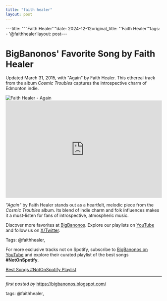 ```yaml
---
title: "faith healer"
layout: post
---
```

---title: "' 'Faith Healer''"date: 2024-12-12original_title: "'Faith Healer'"tags:  - '@faithhealer'layout: post---<!-- Post Title --><h1 >BigBanonos' Favorite Song by Faith Healer</h1> <!-- Introductory Text --><p >Updated March 31, 2015, with "Again" by Faith Healer. This ethereal track from the album <em>Cosmic Troubles</em> captures the introspective charm of Edmonton indie.</p> <!-- Featured Image --><div > <img src="https://encrypted-tbn0.gstatic.com/images?q=tbn:ANd9GcRN16gngTVCrHkxAyeM1s47Lse8-O-MrJs7IA&s" alt="Faith Healer - Again" /></div> <!-- YouTube Video Embed --><div > <iframe width="100%" height="315" src="https://www.youtube.com/embed/_1TzeiYWMbw" title="Faith Healer- 'Again'" frameborder="0" allow="accelerometer; autoplay; clipboard-write; encrypted-media; gyroscope; picture-in-picture; web-share" referrerpolicy="strict-origin-when-cross-origin" allowfullscreen></iframe></div> <!-- Song Information --><div > <p><em>"Again"</em> by Faith Healer stands out as a heartfelt, melodic piece from the <em>Cosmic Troubles</em> album. Its blend of indie charm and folk influences makes it a must-listen for fans of introspective, atmospheric music.</p></div> <!-- Footer Links --><div > <p>Discover more favorites at <a href="https://bigbanonos.blogspot.com/" target="_blank">BigBanonos</a>. Explore our playlists on <a href="https://www.youtube.com/@BigBanonos" target="_blank">YouTube</a> and follow us on <a href="https://x.com/bigbanonos" target="_blank">X/Twitter</a>.</p></div> <!-- Tags --><p >Tags: @faithhealer,</p><!--Subscribe and Playlist Links--><div>    <p>For more exclusive tracks not on Spotify, subscribe to <a href="https://www.youtube.com/@BigBanonos" target="_blank">BigBanonos on YouTube</a> and explore their curated playlist of the best songs <strong>#NotOnSpotify</strong>.</p>    <p><a href="https://www.youtube.com/playlist?list=PLtuNtuTatqI0kFahUCbtbfenC_ET5O_tr" target="_blank">Best Songs #NotOnSpotify Playlist<br /></a></p></div><hr /><p><em>first posted by</em> <a href="https://bigbanonos.blogspot.com/" rel="noopener" target="_new">https://bigbanonos.blogspot.com/</a></p><p>tags: @faithhealer,</p>